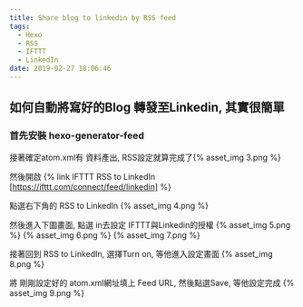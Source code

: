 ```yaml
---
title: Share blog to linkedin by RSS feed
tags:
  - Hexo
  - RSS
  - IFTTT
  - LinkedIn
date: 2019-02-27 18:06:46
---
```



## 如何自動將寫好的Blog 轉發至Linkedin, 其實很簡單

### 首先安裝 hexo-generator-feed
<!-- More -->

接著確定atom.xml有 資料產出, RSS設定就算完成了{% asset_img 3.png %}

然後開啟 {% link IFTTT RSS to LinkedIn [https://ifttt.com/connect/feed/linkedin] %}

點選右下角的 RSS to LinkedIn {% asset_img 4.png %}

然後進入下圖畫面, 點選 in去設定 IFTTT與Linkedin的授權
{% asset_img 5.png %}
{% asset_img 6.png %}
{% asset_img 7.png %}

接著回到 RSS to LinkedIn, 選擇Turn on, 等他進入設定畫面
{% asset_img 8.png %}

將 剛剛設定好的 atom.xml網址填上 Feed URL, 然後點選Save, 等他設定完成
{% asset_img 9.png %}